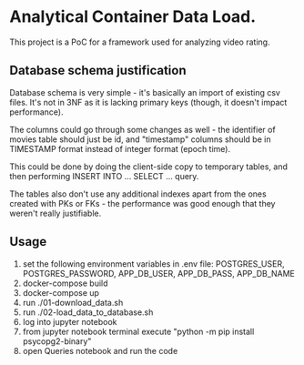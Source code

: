 # Analytical Container Data Load.

This project is a PoC for a framework used for analyzing video rating.

## Database schema justification

Database schema is very simple - it's basically an import of existing csv files. It's not in 3NF as it is lacking primary keys (though, it doesn't impact performance). 

The columns could go through some changes as well - the identifier of movies table should just be id, and "timestamp" columns should be in TIMESTAMP format instead of integer format (epoch time).

This could be done by doing the client-side copy to temporary tables, and then performing INSERT INTO ... SELECT ... query.

The tables also don't use any additional indexes apart from the ones created with PKs or FKs - the performance was good enough that they weren't really justifiable.

## Usage

1. set the following environment variables in .env file: POSTGRES_USER, POSTGRES_PASSWORD, APP_DB_USER, APP_DB_PASS, APP_DB_NAME
2. docker-compose build
3. docker-compose up 
4. run ./01-download_data.sh
5. run ./02-load_data_to_database.sh
6. log into jupyter notebook
7. from jupyter notebook terminal execute "python -m pip install psycopg2-binary"
8. open Queries notebook and run the code